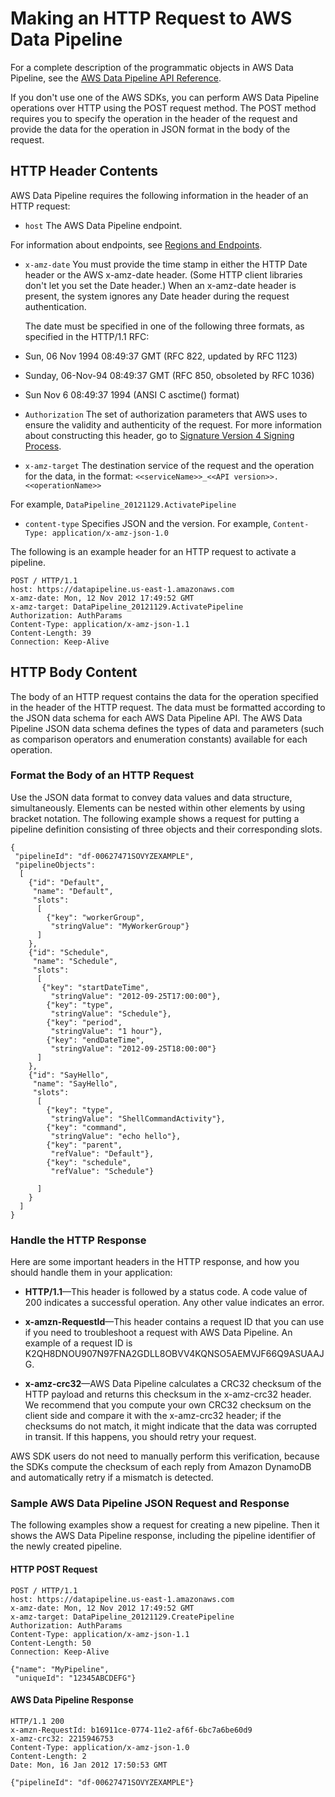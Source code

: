 # Making an HTTP Request to AWS Data Pipeline<a name="dp-make-http-request"></a>

For a complete description of the programmatic objects in AWS Data Pipeline, see the [AWS Data Pipeline API Reference](http://docs.aws.amazon.com/datapipeline/latest/APIReference/Welcome.html)\. 

 If you don't use one of the AWS SDKs, you can perform AWS Data Pipeline operations over HTTP using the POST request method\. The POST method requires you to specify the operation in the header of the request and provide the data for the operation in JSON format in the body of the request\. 

## HTTP Header Contents<a name="dp-http-header"></a>

 AWS Data Pipeline requires the following information in the header of an HTTP request: 

+  `host` The AWS Data Pipeline endpoint\. 

  For information about endpoints, see [Regions and Endpoints](http://docs.aws.amazon.com/general/latest/gr/rande.html)\. 

+  `x-amz-date` You must provide the time stamp in either the HTTP Date header or the AWS x\-amz\-date header\. \(Some HTTP client libraries don't let you set the Date header\.\) When an x\-amz\-date header is present, the system ignores any Date header during the request authentication\. 

   The date must be specified in one of the following three formats, as specified in the HTTP/1\.1 RFC: 

  +  Sun, 06 Nov 1994 08:49:37 GMT \(RFC 822, updated by RFC 1123\) 

  +  Sunday, 06\-Nov\-94 08:49:37 GMT \(RFC 850, obsoleted by RFC 1036\) 

  +  Sun Nov 6 08:49:37 1994 \(ANSI C asctime\(\) format\) 

+  `Authorization` The set of authorization parameters that AWS uses to ensure the validity and authenticity of the request\. For more information about constructing this header, go to [Signature Version 4 Signing Process](http://docs.aws.amazon.com/general/latest/gr/signature-version-4.html)\. 

+  `x-amz-target` The destination service of the request and the operation for the data, in the format: `<<serviceName>>_<<API version>>.<<operationName>>` 

  For example, `DataPipeline_20121129.ActivatePipeline`

+  `content-type` Specifies JSON and the version\. For example, `Content-Type: application/x-amz-json-1.0` 

 The following is an example header for an HTTP request to activate a pipeline\. 

```
POST / HTTP/1.1
host: https://datapipeline.us-east-1.amazonaws.com
x-amz-date: Mon, 12 Nov 2012 17:49:52 GMT
x-amz-target: DataPipeline_20121129.ActivatePipeline
Authorization: AuthParams
Content-Type: application/x-amz-json-1.1
Content-Length: 39
Connection: Keep-Alive
```

## HTTP Body Content<a name="dp-http-body-content"></a>

 The body of an HTTP request contains the data for the operation specified in the header of the HTTP request\. The data must be formatted according to the JSON data schema for each AWS Data Pipeline API\. The AWS Data Pipeline JSON data schema defines the types of data and parameters \(such as comparison operators and enumeration constants\) available for each operation\. 

### Format the Body of an HTTP Request<a name="dp-format-http-body"></a>

 Use the JSON data format to convey data values and data structure, simultaneously\. Elements can be nested within other elements by using bracket notation\. The following example shows a request for putting a pipeline definition consisting of three objects and their corresponding slots\. 

```
{
 "pipelineId": "df-00627471SOVYZEXAMPLE",
 "pipelineObjects": 
  [
    {"id": "Default",
     "name": "Default",
     "slots": 
      [
        {"key": "workerGroup", 
         "stringValue": "MyWorkerGroup"}
      ]
    }, 
    {"id": "Schedule",
     "name": "Schedule",
     "slots": 
      [
       {"key": "startDateTime", 
         "stringValue": "2012-09-25T17:00:00"}, 
        {"key": "type", 
         "stringValue": "Schedule"}, 
        {"key": "period", 
         "stringValue": "1 hour"}, 
        {"key": "endDateTime", 
         "stringValue": "2012-09-25T18:00:00"}
      ]
    },
    {"id": "SayHello",
     "name": "SayHello",
     "slots": 
      [
        {"key": "type", 
         "stringValue": "ShellCommandActivity"},
        {"key": "command", 
         "stringValue": "echo hello"},
        {"key": "parent", 
         "refValue": "Default"},
        {"key": "schedule", 
         "refValue": "Schedule"}
 
      ]
    }
  ]
}
```

### Handle the HTTP Response<a name="dp-handle-http-responses"></a>

 Here are some important headers in the HTTP response, and how you should handle them in your application: 

+  **HTTP/1\.1**—This header is followed by a status code\. A code value of 200 indicates a successful operation\. Any other value indicates an error\. 

+  **x\-amzn\-RequestId**—This header contains a request ID that you can use if you need to troubleshoot a request with AWS Data Pipeline\. An example of a request ID is K2QH8DNOU907N97FNA2GDLL8OBVV4KQNSO5AEMVJF66Q9ASUAAJG\. 

+  **x\-amz\-crc32**—AWS Data Pipeline calculates a CRC32 checksum of the HTTP payload and returns this checksum in the x\-amz\-crc32 header\. We recommend that you compute your own CRC32 checksum on the client side and compare it with the x\-amz\-crc32 header; if the checksums do not match, it might indicate that the data was corrupted in transit\. If this happens, you should retry your request\.  

 AWS SDK users do not need to manually perform this verification, because the SDKs compute the checksum of each reply from Amazon DynamoDB and automatically retry if a mismatch is detected\. 

### Sample AWS Data Pipeline JSON Request and Response<a name="dp-json-sample-request-response"></a>

 The following examples show a request for creating a new pipeline\. Then it shows the AWS Data Pipeline response, including the pipeline identifier of the newly created pipeline\. 

#### HTTP POST Request<a name="dp-http-post-request"></a>

```
POST / HTTP/1.1
host: https://datapipeline.us-east-1.amazonaws.com
x-amz-date: Mon, 12 Nov 2012 17:49:52 GMT
x-amz-target: DataPipeline_20121129.CreatePipeline
Authorization: AuthParams
Content-Type: application/x-amz-json-1.1
Content-Length: 50
Connection: Keep-Alive

{"name": "MyPipeline",
 "uniqueId": "12345ABCDEFG"}
```

#### AWS Data Pipeline Response<a name="dp-http-post-response"></a>

```
HTTP/1.1 200 
x-amzn-RequestId: b16911ce-0774-11e2-af6f-6bc7a6be60d9
x-amz-crc32: 2215946753
Content-Type: application/x-amz-json-1.0
Content-Length: 2
Date: Mon, 16 Jan 2012 17:50:53 GMT

{"pipelineId": "df-00627471SOVYZEXAMPLE"}
```